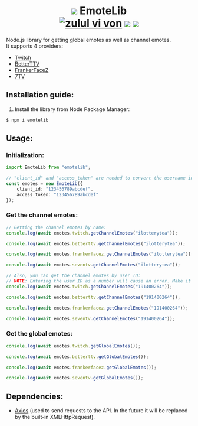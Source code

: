 <div align=center>
    <h1>
        <img src="https://cdn.7tv.app/emote/61bf1cd52a281efd57b6f6b4/1x">
        EmoteLib <br>
        <a href="https://wakatime.com/badge/user/09f67b1c-0691-482a-a1d4-e4751e6962de/project/a31db3c2-47f2-4ebe-b22b-954527f06d7a"><img src="https://wakatime.com/badge/user/09f67b1c-0691-482a-a1d4-e4751e6962de/project/a31db3c2-47f2-4ebe-b22b-954527f06d7a.svg?style=plastic" alt="zulul vi von"></a>
        <img src="https://img.shields.io/github/license/notdankenough/emoteslib?style=plastic">
        <img src="https://img.shields.io/github/package-json/v/notdankenough/emoteslib?style=plastic">
    </h1>
</div>

Node.js library for getting global emotes as well as channel emotes.<br>
It supports 4 providers:
- [Twitch](https://twitch.tv/)
- [BetterTTV](https://betterttv.com/)
- [FrankerFaceZ](https://frankerfacez.com/)
- [7TV](https://7tv.app/)

## Installation guide:
1. Install the library from Node Package Manager:
```bash
$ npm i emotelib
```

## Usage:
### Initialization:
```typescript
import EmoteLib from "emotelib";

// "client_id" and "access_token" are needed to convert the username into a user ID.
const emotes = new EmoteLib({
    client_id: "123456789abcdef",
    access_token: "123456789abcdef"
});
```
### Get the channel emotes:
```typescript
// Getting the channel emotes by name:
console.log(await emotes.twitch.getChannelEmotes("ilotterytea"));

console.log(await emotes.betterttv.getChannelEmotes("ilotterytea"));

console.log(await emotes.frankerfacez.getChannelEmotes("ilotterytea"));

console.log(await emotes.seventv.getChannelEmotes("ilotterytea"));

// Also, you can get the channel emotes by user ID:
// NOTE: Entering the user ID as a number will cause an error. Make it a string.
console.log(await emotes.twitch.getChannelEmotes("191400264"));

console.log(await emotes.betterttv.getChannelEmotes("191400264"));

console.log(await emotes.frankerfacez.getChannelEmotes("191400264"));

console.log(await emotes.seventv.getChannelEmotes("191400264"));
```
### Get the global emotes:
```typescript
console.log(await emotes.twitch.getGlobalEmotes());

console.log(await emotes.betterttv.getGlobalEmotes());

console.log(await emotes.frankerfacez.getGlobalEmotes());

console.log(await emotes.seventv.getGlobalEmotes());
```

## Dependencies:
- [Axios]() (used to send requests to the API. In the future it will be replaced by the built-in XMLHttpRequest).
